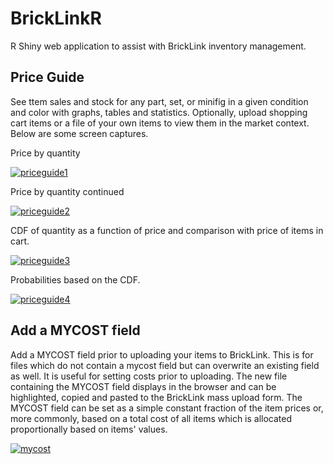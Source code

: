 # BrickLinkR
R Shiny web application to assist with BrickLink inventory management.

## Price Guide

See ttem sales and stock for any part, set, or minifig in a given condition and color with graphs, tables and statistics.
Optionally, upload shopping cart items or a file of your own items to view them in the market context.
Below are some screen captures.

Price by quantity

[![priceguide1](https://github.com/leonawicz/BrickLinkR/raw/master/images/bricklinkr_PQ1.png)](#BrickLinkR)

Price by quantity continued

[![priceguide2](https://github.com/leonawicz/BrickLinkR/raw/master/images/bricklinkr_PQ2.png)](#BrickLinkR)

CDF of quantity as a function of price and comparison with price of items in cart.

[![priceguide3](https://github.com/leonawicz/BrickLinkR/raw/master/images/bricklinkr_PQ3.png)](#BrickLinkR)

Probabilities based on the CDF.

[![priceguide4](https://github.com/leonawicz/BrickLinkR/raw/master/images/bricklinkr_PQ4.png)](#BrickLinkR)

## Add a MYCOST field

Add a MYCOST field prior to uploading your items to BrickLink.
This is for files which do not contain a mycost field but can overwrite an existing field as well.
It is useful for setting costs prior to uploading.
The new file containing the MYCOST field displays in the browser and can be highlighted, copied and pasted to the BrickLink mass upload form.
The MYCOST field can be set as a simple constant fraction of the item prices or, more commonly, based on a total cost of all items which is allocated proportionally based on items' values.

[![mycost](https://github.com/leonawicz/BrickLinkR/raw/master/images/bricklinkr_addMCfield.png)](#BrickLinkR)
